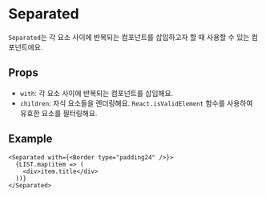 # Separated

`Separated`는 각 요소 사이에 반복되는 컴포넌트를 삽입하고자 할 때 사용할 수 있는 컴포넌트에요.

## Props

- `with`: 각 요소 사이에 반복되는 컴포넌트를 삽입해요.
- `children`: 자식 요소들을 렌더링해요. `React.isValidElement` 함수를 사용하여 유효한 요소를 필터링해요.

## Example

```tsx
<Separated with={<Border type="padding24" />}>
  {LIST.map(item => (
    <div>item.title</div>
  ))}
</Separated>
```
